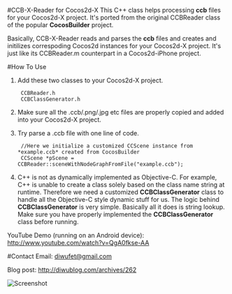 #CCB-X-Reader for Cocos2d-X
This C++ class helps processing **ccb** files for your Cocos2d-X project. It's ported from the original CCBReader class of the popular **CocosBuilder** project.

Basically, CCB-X-Reader reads and parses the **ccb** files and creates and initilizes correspoding Cocos2d instances for your Cocos2d-X project. It's just like its CCBReader.m counterpart in a Cocos2d-iPhone project.

#How To Use
1. Add these two classes to your Cocos2d-X project.

		CCBReader.h
		CCBClassGenerator.h
	
2. Make sure all the .ccb/.png/.jpg etc files are properly copied and added into your Cocos2d-X project.
3. Try parse a .ccb file with one line of code.

		//Here we initialize a customized CCScene instance from *example.ccb* created from CocosBuilder
		CCScene *pScene = CCBReader::sceneWithNodeGraphFromFile("example.ccb");
4. C++ is not as dynamically implemented as Objective-C. For example, C++ is unable to create a class solely based on the class name string at runtime. Therefore we need a customized **CCBClassGenerator** class to handle all the Objective-C style dynamic stuff for us. The logic behind **CCBClassGenerator** is very simple. Basically all it does is string lookup. Make sure you have properly implemented the **CCBClassGenerator** class before running.

YouTube Demo (running on an Android device): <http://www.youtube.com/watch?v=QgA0fkse-AA>

#Contact
Email: <diwufet@gmail.com>

Blog post: <http://diwublog.com/archives/262>

![Screenshot](http://pic.yupoo.com/diwup_v/BVXXyLqY/11Z8la.jpg)